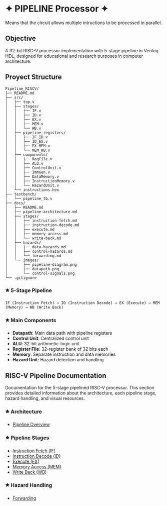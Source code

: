 # ✦ PIPELINE Processor ✦
Means that the circuit allows multiple intructions to be processed in parallel. 

## Objective 
A 32-bit RISC-V processor implementation with 5-stage pipeline in Verilog HDL, designed for educational and research purposes in computer architecture.


## Proyect Structure
```
Pipeline_RISCV/
├── README.md
├── src/
│   ├── top.v
│   ├── stages/
│   │   ├── IF.v
│   │   ├── ID.v
│   │   ├── EX.v
│   │   ├── MEM.v
│   │   └── WB.v
│   ├── pipeline_registers/
│   │   ├── IF_ID.v
│   │   ├── ID_EX.v
│   │   ├── EX_MEM.v
│   │   └── MEM_WB.v
│   ├── components/
│   │   ├── RegFile.v
│   │   ├── ALU.v
│   │   ├── ControlUnit.v
│   │   ├── ImmGen.v
│   │   ├── DataMemory.v
│   │   ├── InstructionMemory.v
│   │   └── HazardUnit.v
│   └── instructions.hex
├── testbench/
│   └── pipeline_tb.v
├── docs/
│   ├── README.md
│   ├── pipeline-architecture.md
│   ├── stages/
│   │   ├── instruction-fetch.md
│   │   ├── instruction-decode.md
│   │   ├── execute.md
│   │   ├── memory-access.md
│   │   └── write-back.md
│   ├── hazards/
│   │   ├── data-hazards.md
│   │   ├── control-hazards.md
│   │   └── forwarding.md
│   └── images/
│       ├── pipeline-diagram.png
│       ├── datapath.png
│       └── control-signals.png
└── .gitignore
```

### 🟊 5-Stage Pipeline
```
IF (Instruction Fetch) → ID (Instruction Decode) → EX (Execute) → MEM (Memory) → WB (Write Back)
```

###  🟊 Main Components
- **Datapath**: Main data path with pipeline registers
- **Control Unit**: Centralized control unit
- **ALU**: 32-bit arithmetic-logic unit
- **Register File**: 32-register bank of 32 bits each
- **Memory**: Separate instruction and data memories
- **Hazard Unit**: Hazard detection and handling 

## RISC-V Pipeline Documentation

Documentation for the 5-stage pipelined RISC-V processor. This section provides detailed information about the architecture, each pipeline stage, hazard handling, and visual resources.

### 🟊 Architecture
- [Pipeline Overview](Documentation/Pipeline_architecture.md)

### 🟊 Pipeline Stages
- [Instruction Fetch (IF)](Documentation/IF_Stage.md)
- [Instruction Decode (ID)](Documentation/ID_Stage.md)
- [Execute (EX)](Documentation/EX_Stage.md)
- [Memory Access (MEM)](Documentation/MEM_Stage.md)
- [Write Back (WB)](Documentation/WB_Stage.md)

### 🟊 Hazard Handling
- [Forwarding](Documentation/Unit_Fowarding.md)

